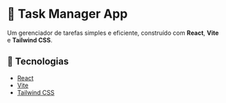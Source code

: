 # 📝 Task Manager App

Um gerenciador de tarefas simples e eficiente, construído com **React**, **Vite** e **Tailwind CSS**.

## 🚀 Tecnologias

- [React](https://reactjs.org/)
- [Vite](https://vitejs.dev/)
- [Tailwind CSS](https://tailwindcss.com/)
